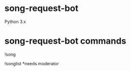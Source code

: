 # song-request-bot
Python 3.x

# song-request-bot commands
!song <link>

!songlist *needs moderator
